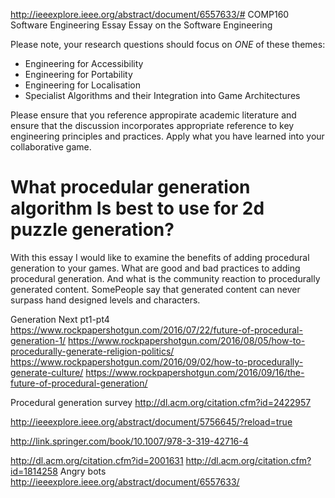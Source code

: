 
http://ieeexplore.ieee.org/abstract/document/6557633/# COMP160 Software Engineering Essay
Essay on the Software Engineering

Please note, your research questions should focus on *ONE* of these themes:

* Engineering for Accessibility
* Engineering for Portability
* Engineering for Localisation
* Specialist Algorithms and their Integration into Game Architectures

Please ensure that you reference appropirate academic literature and ensure that the discussion incorporates appropriate reference to key engineering principles and practices. Apply what you have learned into your collaborative game.

# What procedular generation algorithm Is best to use for 2d puzzle generation?




With this essay I would like to examine the benefits of adding procedural generation to your games. What are good and bad practices to adding procedural generation. And what is the community reaction to procedurally generated content. SomePeople say that generated content can never surpass hand designed levels and characters.

Generation Next pt1-pt4
https://www.rockpapershotgun.com/2016/07/22/future-of-procedural-generation-1/
https://www.rockpapershotgun.com/2016/08/05/how-to-procedurally-generate-religion-politics/
https://www.rockpapershotgun.com/2016/09/02/how-to-procedurally-generate-culture/
https://www.rockpapershotgun.com/2016/09/16/the-future-of-procedural-generation/

Procedural generation survey
http://dl.acm.org/citation.cfm?id=2422957

http://ieeexplore.ieee.org/abstract/document/5756645/?reload=true

http://link.springer.com/book/10.1007/978-3-319-42716-4

http://dl.acm.org/citation.cfm?id=2001631
http://dl.acm.org/citation.cfm?id=1814258
Angry bots
http://ieeexplore.ieee.org/abstract/document/6557633/
